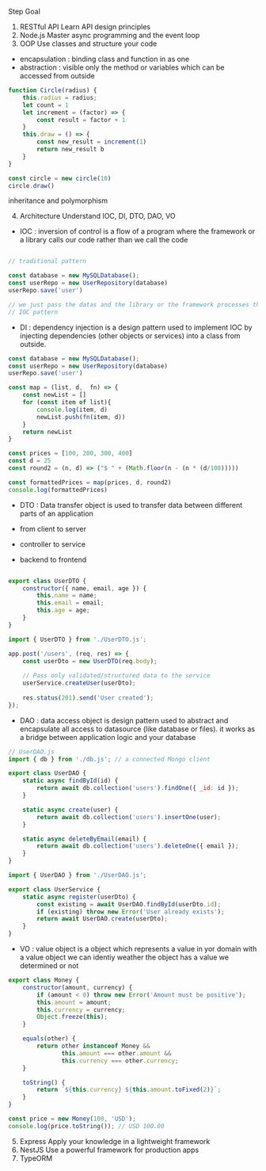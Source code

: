 Step	Goal
1. RESTful API	Learn API design principles
2. Node.js	Master async programming and the event loop
3. OOP	Use classes and structure your code
- encapsulation : binding class and function in as one 
- abstraction : visible only the method or variables which can be accessed from outside 
```js
function Circle(radius) {
    this.radius = radius;
    let count = 1
    let increment = (factor) => {
        const result = factor + 1
    }
    this.draw = () => {
        const new_result = increment(1)
        return new_result b
    }
}

const circle = new circle(10)
circle.draw()
```
 inheritance and polymorphism
 
4. Architecture	Understand  IOC, DI, DTO, DAO, VO

- IOC : inversion of control is a flow of a program where the framework or a library calls our code rather than we call the code
```js

// traditional pattern

const database = new MySQLDatabase();
const userRepo = new UserRepository(database)
userRepo.save('user')

// we just pass the datas and the library or the framework processes the data using our codes and returns the result 
// IOC pattern


```
- DI : dependency injection is a design pattern used to implement IOC by injecting dependencies (other objects or services) into a class from outside.
```js
const database = new MySQLDatabase();
const userRepo = new UserRepository(database)
userRepo.save('user')

const map = (list, d,  fn) => {
    const newList = []
    for (const item of list){
        console.log(item, d)
        newList.push(fn(item, d))
    } 
    return newList
}

const prices = [100, 200, 300, 400]
const d = 25
const round2 = (n, d) => ("$ " + (Math.floor(n - (n * (d/100)))))

const formattedPrices = map(prices, d, round2)
console.log(formattedPrices)

```

- DTO : Data transfer object is used to transfer data between different parts of an application

- from client to server
- controller to service
- backend to frontend

```js

export class UserDTO {
    constructor({ name, email, age }) {
        this.name = name;
        this.email = email;
        this.age = age;
    }
}

import { UserDTO } from './UserDTO.js';

app.post('/users', (req, res) => {
    const userDto = new UserDTO(req.body);
    
    // Pass only validated/structured data to the service
    userService.createUser(userDto);
    
    res.status(201).send('User created');
});

```

- DAO :  data access object is design pattern used to abstract and encapsulate all access to datasource (like database or files). it works as a bridge between application logic and your database

```js
// UserDAO.js
import { db } from './db.js'; // a connected Mongo client

export class UserDAO {
    static async findById(id) {
        return await db.collection('users').findOne({ _id: id });
    }

    static async create(user) {
        return await db.collection('users').insertOne(user);
    }

    static async deleteByEmail(email) {
        return await db.collection('users').deleteOne({ email });
    }
}

import { UserDAO } from './UserDAO.js';

export class UserService {
    static async register(userDto) {
        const existing = await UserDAO.findById(userDto.id);
        if (existing) throw new Error('User already exists');
        return await UserDAO.create(userDto);
    }
}

```

- VO : value object is a object which represents a value in yor domain
with a value object we can identiy weather the object has a value we determined or not

```js
export class Money {
    constructor(amount, currency) {
        if (amount < 0) throw new Error('Amount must be positive');
        this.amount = amount;
        this.currency = currency;
        Object.freeze(this);
    }

    equals(other) {
        return other instanceof Money &&
               this.amount === other.amount &&
               this.currency === other.currency;
    }

    toString() {
        return `${this.currency} ${this.amount.toFixed(2)}`;
    }
}

const price = new Money(100, 'USD');
console.log(price.toString()); // USD 100.00

```



5. Express	Apply your knowledge in a lightweight framework
6. NestJS	Use a powerful framework for production apps
7. TypeORM